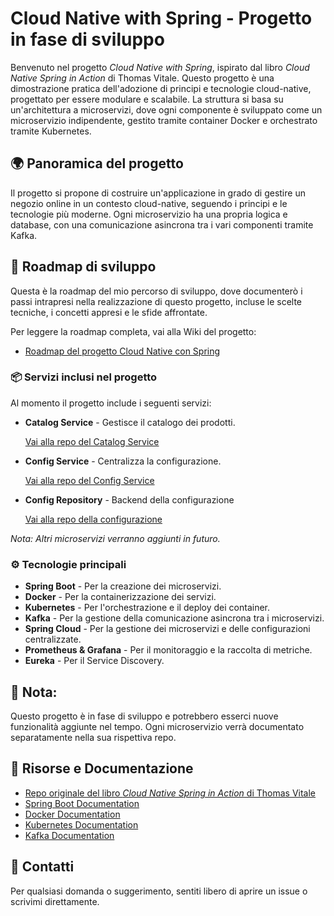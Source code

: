 # Cloud Native with Spring - Progetto in fase di sviluppo

Benvenuto nel progetto *Cloud Native with Spring*, ispirato dal libro *Cloud Native Spring in Action* di Thomas Vitale. Questo progetto è una dimostrazione pratica dell'adozione di principi e tecnologie cloud-native, progettato per essere modulare e scalabile. La struttura si basa su un'architettura a microservizi, dove ogni componente è sviluppato come un microservizio indipendente, gestito tramite container Docker e orchestrato tramite Kubernetes.

## 🌍 Panoramica del progetto

Il progetto si propone di costruire un'applicazione in grado di gestire un negozio online in un contesto cloud-native, seguendo i principi e le tecnologie più moderne. Ogni microservizio ha una propria logica e database, con una comunicazione asincrona tra i vari componenti tramite Kafka.

## 📜 Roadmap di sviluppo

Questa è la roadmap del mio percorso di sviluppo, dove documenterò i passi intrapresi nella realizzazione di questo progetto, incluse le scelte tecniche, i concetti appresi e le sfide affrontate.

Per leggere la roadmap completa, vai alla Wiki del progetto:

- [Roadmap del progetto Cloud Native con Spring](https://github.com/V-Merola/Cloud-Native-with-Spring/wiki)

### 📦 Servizi inclusi nel progetto
Al momento il progetto include i seguenti servizi:

- **Catalog Service** - Gestisce il catalogo dei prodotti.
    
  [Vai alla repo del Catalog Service](https://github.com/V-Merola/catalog-service)
- **Config Service** - Centralizza la configurazione.
  
  [Vai alla repo del Config Service](https://github.com/V-Merola/config-service)

- **Config Repository** - Backend della configurazione

  [Vai alla repo della configurazione](https://github.com/V-Merola/configuration-repo)

_Nota: Altri microservizi verranno aggiunti in futuro._

### ⚙️ Tecnologie principali
- **Spring Boot** - Per la creazione dei microservizi.
- **Docker** - Per la containerizzazione dei servizi.
- **Kubernetes** - Per l'orchestrazione e il deploy dei container.
- **Kafka** - Per la gestione della comunicazione asincrona tra i microservizi.
- **Spring Cloud** - Per la gestione dei microservizi e delle configurazioni centralizzate.
- **Prometheus & Grafana** - Per il monitoraggio e la raccolta di metriche.
- **Eureka** - Per il Service Discovery.


## 🚀 Nota:
Questo progetto è in fase di sviluppo e potrebbero esserci nuove funzionalità aggiunte nel tempo. Ogni microservizio verrà documentato separatamente nella sua rispettiva repo. 

## 📖 Risorse e Documentazione

- [Repo originale del libro *Cloud Native Spring in Action* di Thomas Vitale](https://github.com/ThomasVitale/cloud-native-spring-in-action/tree/main)
- [Spring Boot Documentation](https://spring.io/projects/spring-boot)
- [Docker Documentation](https://docs.docker.com/)
- [Kubernetes Documentation](https://kubernetes.io/docs/)
- [Kafka Documentation](https://kafka.apache.org/documentation/)

## 💬 Contatti
Per qualsiasi domanda o suggerimento, sentiti libero di aprire un issue o scrivimi direttamente.


   
